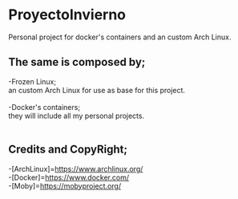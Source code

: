 # ProyectoInvierno
Personal project for docker's containers and an custom Arch Linux. 

## The same is composed by;
-Frozen Linux; <br /> an custom Arch Linux for use as base for this project. <br /><br />
-Docker's containers; <br /> they will include all my personal projects. <br /><br />

## Credits and CopyRight;
-[ArchLinux]=https://www.archlinux.org/ <br />
-[Docker]=https://www.docker.com/ <br />
-[Moby]=https://mobyproject.org/ <br />
